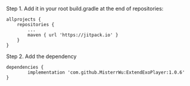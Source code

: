    Step 1. Add it in your root build.gradle at the end of repositories:

	allprojects {
		repositories {
			...
			maven { url 'https://jitpack.io' }
		}
	}

   Step 2. Add the dependency

	dependencies {
	        implementation 'com.github.MisterrWu:ExtendExoPlayer:1.0.6'
	}
